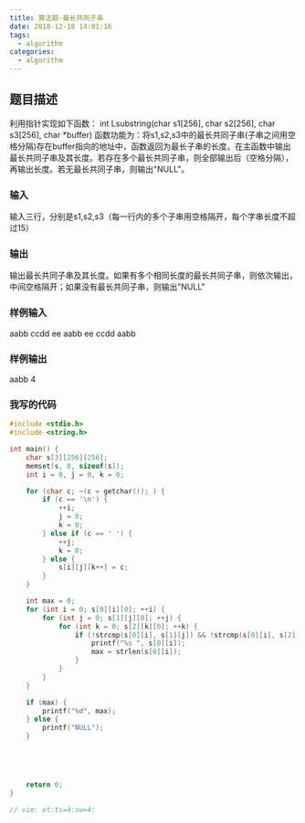```yaml
---
title: 算法题-最长共同子串
date: 2018-12-18 14:01:16
tags:
  - algorithm
categories:
  - algorithm
---
```


## 题目描述
利用指针实现如下函数： 
int Lsubstring(char s1[256], char s2[256], char s3[256], char *buffer) 
函数功能为：将s1,s2,s3中的最长共同子串(子串之间用空格分隔)存在buffer指向的地址中，函数返回为最长子串的长度。在主函数中输出最长共同子串及其长度。若存在多个最长共同子串，则全部输出后（空格分隔），再输出长度。若无最长共同子串，则输出"NULL"。 

<!-- more -->
### 输入
输入三行，分别是s1,s2,s3（每一行内的多个子串用空格隔开，每个字串长度不超过15）

### 输出
输出最长共同子串及其长度。如果有多个相同长度的最长共同子串，则依次输出，中间空格隔开；如果没有最长共同子串，则输出"NULL"

### 样例输入
aabb ccdd ee
aabb ee
ccdd aabb

### 样例输出
aabb 4

### 我写的代码
```c
#include <stdio.h>
#include <string.h>

int main() {
    char s[3][256][256];
    memset(s, 0, sizeof(s));
    int i = 0, j = 0, k = 0;

    for (char c; ~(c = getchar()); ) {
        if (c == '\n') {
            ++i;
            j = 0;
            k = 0;
        } else if (c == ' ') {
            ++j;
            k = 0;
        } else {
            s[i][j][k++] = c;
        }
    }

    int max = 0;
    for (int i = 0; s[0][i][0]; ++i) {
        for (int j = 0; s[1][j][0]; ++j) {
            for (int k = 0; s[2][k][0]; ++k) {
                if (!strcmp(s[0][i], s[1][j]) && !strcmp(s[0][i], s[2][k])) {
                    printf("%s ", s[0][i]);
                    max = strlen(s[0][i]);
                }
            }
        }
    }

    if (max) {
        printf("%d", max);
    } else {
        printf("NULL");
    }





    return 0;
}

// vim: et:ts=4:sw=4:

```

